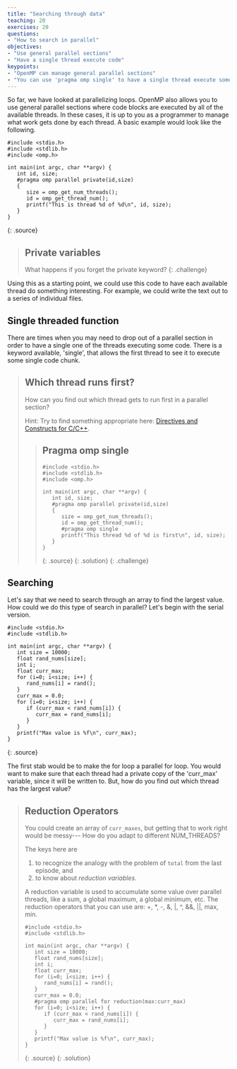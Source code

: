 ```yaml
---
title: "Searching through data"
teaching: 20
exercises: 20
questions:
- "How to search in parallel"
objectives:
- "Use general parallel sections"
- "Have a single thread execute code"
keypoints:
- "OpenMP can manage general parallel sections"
- "You can use 'pragma omp single' to have a single thread execute something"
---
```


So far, we have looked at parallelizing loops. OpenMP also allows you to use general parallel sections where code blocks are executed by all of the available threads. In these cases, it is up to you as a programmer to manage what work gets done by each thread. A basic example would look like the following.

~~~
#include <stdio.h>
#include <stdlib.h>
#include <omp.h>

int main(int argc, char **argv) {
   int id, size;
   #pragma omp parallel private(id,size)
   {
      size = omp_get_num_threads();
      id = omp_get_thread_num();
      printf("This is thread %d of %d\n", id, size);
   }
}
~~~
{: .source}

> ## Private variables
> What happens if you forget the private keyword?
{: .challenge}

Using this as a starting point, we could use this code to have each available thread do something interesting. For example, we could write the text out to a series of individual files.

## Single threaded function

There are times when you may need to drop out of a parallel section in order to have a single one of the threads executing some code. There is a keyword available, 'single', that allows the first thread to see it to execute some single code chunk.

> ## Which thread runs first?
> How can you find out which thread gets to run first in a parallel section?
> 
> Hint: Try to find something appropriate here: 
> <a href="https://www.openmp.org/wp-content/uploads/OpenMP-4.5-1115-CPP-web.pdf">Directives and Constructs for C/C++</a>.
>
> > ## Pragma omp single
> > ~~~
> > #include <stdio.h>
> > #include <stdlib.h>
> > #include <omp.h>
> > 
> > int main(int argc, char **argv) {
> >    int id, size;
> >    #pragma omp parallel private(id,size)
> >    {
> >       size = omp_get_num_threads();
> >       id = omp_get_thread_num();
> >       #pragma omp single
> >       printf("This thread %d of %d is first\n", id, size);
> >    }
> > }
> > ~~~
> > {: .source}
> {: .solution}
{: .challenge}

## Searching

Let's say that we need to search through an array to find the largest value. How could we do this type of search in parallel? Let's begin with the serial version.

~~~
#include <stdio.h>
#include <stdlib.h>

int main(int argc, char **argv) {
   int size = 10000;
   float rand_nums[size];
   int i;
   float curr_max;
   for (i=0; i<size; i++) {
      rand_nums[i] = rand();
   }
   curr_max = 0.0;
   for (i=0; i<size; i++) {
      if (curr_max < rand_nums[i]) {
         curr_max = rand_nums[i];
      }
   }
   printf("Max value is %f\n", curr_max);
}
~~~
{: .source}

The first stab would be to make the for loop a parallel for loop. You would
want to make sure that each thread had a private copy of the 'curr_max'
variable, since it will be written to. But, how do you find out which thread
has the largest value?


> ## Reduction Operators
> You could create an array of `curr_maxes`, but getting that to work right
> would be messy--- How do you adapt to different NUM_THREADS?
> 
> The keys here are
> 1) to recognize the analogy with the problem of `total` from the last episode, and
> 2) to know about *reduction variables*.
>
> A reduction variable is used to accumulate some value over parallel threads,
> like a sum, a global maximum, a global minimum, etc. 
> The reduction operators that you can use are: +, *, -, &, |, ^, &&, ||, max, min.
> 
> ~~~
> #include <stdio.h>
> #include <stdlib.h>
>
> int main(int argc, char **argv) {
>    int size = 10000;
>    float rand_nums[size];
>    int i;
>    float curr_max;
>    for (i=0; i<size; i++) {
>       rand_nums[i] = rand();
>    }
>    curr_max = 0.0;
>    #pragma omp parallel for reduction(max:curr_max)
>    for (i=0; i<size; i++) {
>       if (curr_max < rand_nums[i]) {
>          curr_max = rand_nums[i];
>       }
>    }
>    printf("Max value is %f\n", curr_max);
> }
> ~~~
> {: .source}
{: .solution}


